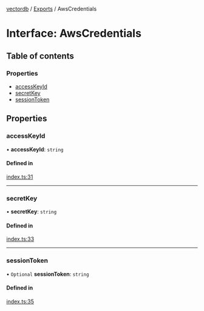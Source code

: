 [vectordb](../README.md) / [Exports](../modules.md) / AwsCredentials

# Interface: AwsCredentials

## Table of contents

### Properties

- [accessKeyId](AwsCredentials.md#accesskeyid)
- [secretKey](AwsCredentials.md#secretkey)
- [sessionToken](AwsCredentials.md#sessiontoken)

## Properties

### accessKeyId

• **accessKeyId**: `string`

#### Defined in

[index.ts:31](https://github.com/lancedb/lancedb/blob/b1eeb90/node/src/index.ts#L31)

___

### secretKey

• **secretKey**: `string`

#### Defined in

[index.ts:33](https://github.com/lancedb/lancedb/blob/b1eeb90/node/src/index.ts#L33)

___

### sessionToken

• `Optional` **sessionToken**: `string`

#### Defined in

[index.ts:35](https://github.com/lancedb/lancedb/blob/b1eeb90/node/src/index.ts#L35)
